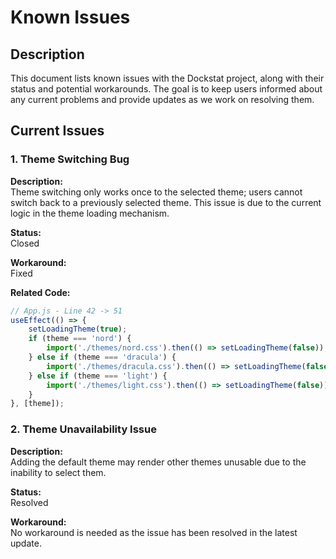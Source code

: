 # Known Issues

## Description

This document lists known issues with the Dockstat project, along with their status and potential workarounds. The goal is to keep users informed about any current problems and provide updates as we work on resolving them.

## Current Issues

### 1. Theme Switching Bug

**Description:**  
Theme switching only works once to the selected theme; users cannot switch back to a previously selected theme. This issue is due to the current logic in the theme loading mechanism.

**Status:**  
Closed

**Workaround:**  
Fixed

**Related Code:**
```javascript
// App.js - Line 42 -> 51
useEffect(() => {
    setLoadingTheme(true);
    if (theme === 'nord') {
        import('./themes/nord.css').then(() => setLoadingTheme(false));
    } else if (theme === 'dracula') {
        import('./themes/dracula.css').then(() => setLoadingTheme(false));
    } else if (theme === 'light') {
        import('./themes/light.css').then(() => setLoadingTheme(false));
    }
}, [theme]);
```

### 2. Theme Unavailability Issue

**Description:**  
Adding the default theme may render other themes unusable due to the inability to select them.

**Status:**  
Resolved

**Workaround:**  
No workaround is needed as the issue has been resolved in the latest update.